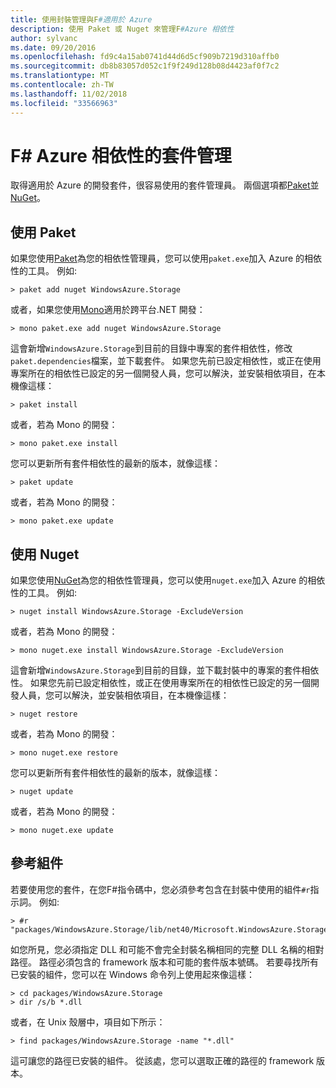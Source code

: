 ```yaml
---
title: 使用封裝管理與F#適用於 Azure
description: 使用 Paket 或 Nuget 來管理F#Azure 相依性
author: sylvanc
ms.date: 09/20/2016
ms.openlocfilehash: fd9c4a15ab0741d44d6d5cf909b7219d310affb0
ms.sourcegitcommit: db8b83057d052c1f9f249d128b08d4423af0f7c2
ms.translationtype: MT
ms.contentlocale: zh-TW
ms.lasthandoff: 11/02/2018
ms.locfileid: "33566963"
---
```

# <a name="package-management-for-f-azure-dependencies"></a>F# Azure 相依性的套件管理

取得適用於 Azure 的開發套件，很容易使用的套件管理員。 兩個選項都[Paket](https://fsprojects.github.io/Paket/)並[NuGet](https://www.nuget.org/)。

## <a name="using-paket"></a>使用 Paket

如果您使用[Paket](https://fsprojects.github.io/Paket/)為您的相依性管理員，您可以使用`paket.exe`加入 Azure 的相依性的工具。 例如: 

    > paket add nuget WindowsAzure.Storage

或者，如果您使用[Mono](https://www.mono-project.com/)適用於跨平台.NET 開發：

    > mono paket.exe add nuget WindowsAzure.Storage

這會新增`WindowsAzure.Storage`到目前的目錄中專案的套件相依性，修改`paket.dependencies`檔案，並下載套件。 如果您先前已設定相依性，或正在使用專案所在的相依性已設定的另一個開發人員，您可以解決，並安裝相依項目，在本機像這樣：

    > paket install

或者，若為 Mono 的開發：

    > mono paket.exe install

您可以更新所有套件相依性的最新的版本，就像這樣：

    > paket update

或者，若為 Mono 的開發：

    > mono paket.exe update

## <a name="using-nuget"></a>使用 Nuget

如果您使用[NuGet](https://www.nuget.org/)為您的相依性管理員，您可以使用`nuget.exe`加入 Azure 的相依性的工具。 例如: 

    > nuget install WindowsAzure.Storage -ExcludeVersion

或者，若為 Mono 的開發：

    > mono nuget.exe install WindowsAzure.Storage -ExcludeVersion

這會新增`WindowsAzure.Storage`到目前的目錄，並下載封裝中的專案的套件相依性。 如果您先前已設定相依性，或正在使用專案所在的相依性已設定的另一個開發人員，您可以解決，並安裝相依項目，在本機像這樣：

    > nuget restore 

或者，若為 Mono 的開發：

    > mono nuget.exe restore

您可以更新所有套件相依性的最新的版本，就像這樣：

    > nuget update

或者，若為 Mono 的開發：

    > mono nuget.exe update

## <a name="referencing-assemblies"></a>參考組件

若要使用您的套件，在您F#指令碼中，您必須參考包含在封裝中使用的組件`#r`指示詞。 例如: 

    > #r "packages/WindowsAzure.Storage/lib/net40/Microsoft.WindowsAzure.Storage.dll"

如您所見，您必須指定 DLL 和可能不會完全封裝名稱相同的完整 DLL 名稱的相對路徑。 路徑必須包含的 framework 版本和可能的套件版本號碼。 若要尋找所有已安裝的組件，您可以在 Windows 命令列上使用起來像這樣：

    > cd packages/WindowsAzure.Storage
    > dir /s/b *.dll

或者，在 Unix 殼層中，項目如下所示：

    > find packages/WindowsAzure.Storage -name "*.dll"

這可讓您的路徑已安裝的組件。 從該處，您可以選取正確的路徑的 framework 版本。
